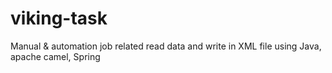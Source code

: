 # viking-task
Manual & automation job related read data and write in XML file using Java, apache camel, Spring

